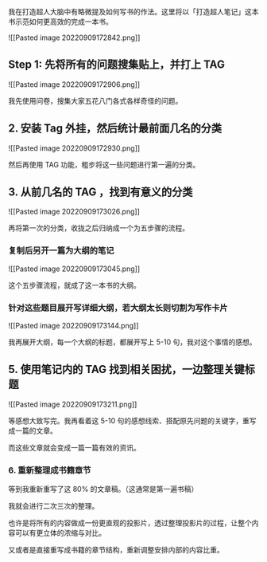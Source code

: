 我在打造超人大脑中有略微提及如何写书的作法。这里将以「打造超人笔记」这本书示范如何更高效的完成一本书。

![[Pasted image 20220909172842.png]]

## Step 1: 先将所有的问题搜集贴上，并打上 TAG

![[Pasted image 20220909172906.png]]

我先使用问卷，搜集大家五花八门各式各样奇怪的问题。

## 2. 安装 Tag 外挂，然后统计最前面几名的分类

![[Pasted image 20220909172930.png]]


然后再使用 TAG 功能，粗步将这一些问题进行第一遍的分类。

## 3. 从前几名的 TAG ，找到有意义的分类

![[Pasted image 20220909173026.png]]

再将第一次的分类，收拢之后归纳成一个为五步骤的流程。

### 复制后另开一篇为大纲的笔记

![[Pasted image 20220909173045.png]]

这个五步骤流程，就成了这一本书的大纲。

### 针对这些题目展开写详细大纲，若大纲太长则切割为写作卡片

![[Pasted image 20220909173144.png]]

我再展开大纲，每一个大纲的标题，都展开写上 5-10 句，我对这个事情的感想。


## 5. 使用笔记内的 TAG 找到相关困扰，一边整理关键标题

![[Pasted image 20220909173211.png]]


等感想大致写完。我再看着这 5-10 句的感想线索、搭配原先问题的关键字，重写成一篇的文章。

而这些文章就会变成一篇一篇有效的资讯。

### 6. 重新整理成书籍章节

等到我重新重写了这 80% 的文章稿。（这通常是第一遍书稿）

我就会进行二次三次的整理。

也许是将所有的内容做成一份更直观的投影片，透过整理投影片的过程，让整个内容可以有更立体的浓缩与对比。

又或者是直接重写成书籍的章节结构，重新调整安排内部的内容比重。



